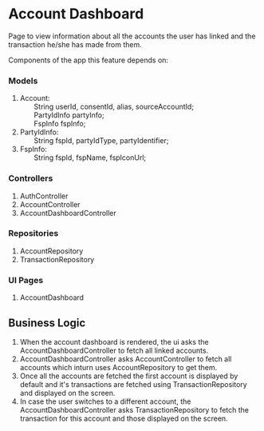 # Account Dashboard

Page to view information about all the accounts the user has linked and the transaction he/she has made from them.

Components of the app this feature depends on:


### Models

1. Account: <br />
   &nbsp;&nbsp;&nbsp;&nbsp;&nbsp;&nbsp; String userId, consentId, alias, sourceAccountId; <br />
   &nbsp;&nbsp;&nbsp;&nbsp;&nbsp;&nbsp; PartyIdInfo partyInfo; <br />
   &nbsp;&nbsp;&nbsp;&nbsp;&nbsp;&nbsp; FspInfo fspInfo; <br />
2. PartyIdInfo: <br />
   &nbsp;&nbsp;&nbsp;&nbsp;&nbsp;&nbsp; String fspId, partyIdType, partyIdentifier;
3. FspInfo: <br />
   &nbsp;&nbsp;&nbsp;&nbsp;&nbsp;&nbsp; String fspId, fspName, fspIconUrl;
   

### Controllers

1. AuthController
2. AccountController
3. AccountDashboardController

### Repositories

1. AccountRepository 
2. TransactionRepository 

### UI Pages

1. AccountDashboard

## Business Logic

1. When the account dashboard is rendered, the ui asks the AccountDashboardController to fetch all linked accounts. 
2. AccountDashboardController asks AccountController to fetch all accounts which inturn uses AccountRepository to get them.
3. Once all the accounts are fetched the first account is displayed by default and it's transactions are fetched using TransactionRepository and displayed on the screen.
4. In case the user switches to a different account, the AccountDashboardController asks TransactionRepository to fetch the transaction for this account and those displayed on the screen.